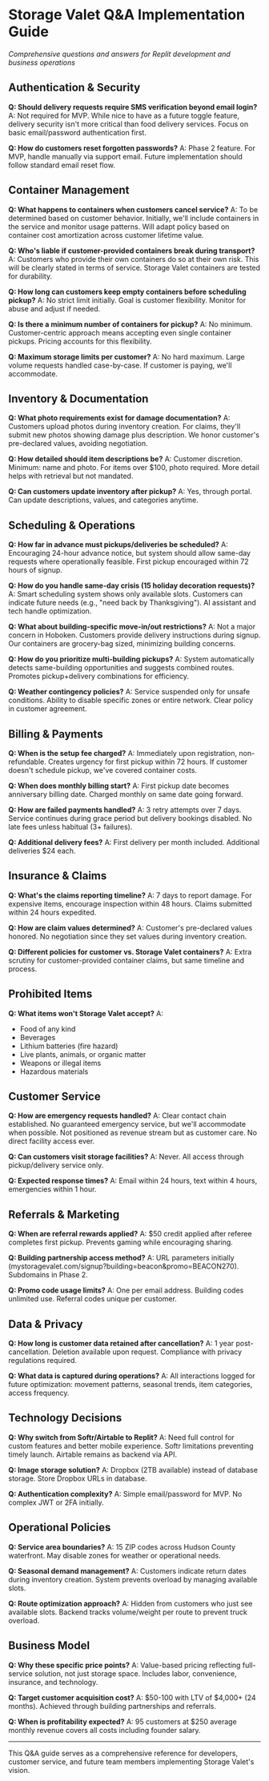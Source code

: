 # Storage Valet Q&A Implementation Guide
*Comprehensive questions and answers for Replit development and business operations*

## Authentication & Security

**Q: Should delivery requests require SMS verification beyond email login?**
A: Not required for MVP. While nice to have as a future toggle feature, delivery security isn't more critical than food delivery services. Focus on basic email/password authentication first.

**Q: How do customers reset forgotten passwords?**
A: Phase 2 feature. For MVP, handle manually via support email. Future implementation should follow standard email reset flow.

## Container Management

**Q: What happens to containers when customers cancel service?**
A: To be determined based on customer behavior. Initially, we'll include containers in the service and monitor usage patterns. Will adapt policy based on container cost amortization across customer lifetime value.

**Q: Who's liable if customer-provided containers break during transport?**
A: Customers who provide their own containers do so at their own risk. This will be clearly stated in terms of service. Storage Valet containers are tested for durability.

**Q: How long can customers keep empty containers before scheduling pickup?**
A: No strict limit initially. Goal is customer flexibility. Monitor for abuse and adjust if needed.

**Q: Is there a minimum number of containers for pickup?**
A: No minimum. Customer-centric approach means accepting even single container pickups. Pricing accounts for this flexibility.

**Q: Maximum storage limits per customer?**
A: No hard maximum. Large volume requests handled case-by-case. If customer is paying, we'll accommodate.

## Inventory & Documentation

**Q: What photo requirements exist for damage documentation?**
A: Customers upload photos during inventory creation. For claims, they'll submit new photos showing damage plus description. We honor customer's pre-declared values, avoiding negotiation.

**Q: How detailed should item descriptions be?**
A: Customer discretion. Minimum: name and photo. For items over $100, photo required. More detail helps with retrieval but not mandated.

**Q: Can customers update inventory after pickup?**
A: Yes, through portal. Can update descriptions, values, and categories anytime.

## Scheduling & Operations

**Q: How far in advance must pickups/deliveries be scheduled?**
A: Encouraging 24-hour advance notice, but system should allow same-day requests where operationally feasible. First pickup encouraged within 72 hours of signup.

**Q: How do you handle same-day crisis (15 holiday decoration requests)?**
A: Smart scheduling system shows only available slots. Customers can indicate future needs (e.g., "need back by Thanksgiving"). AI assistant and tech handle optimization.

**Q: What about building-specific move-in/out restrictions?**
A: Not a major concern in Hoboken. Customers provide delivery instructions during signup. Our containers are grocery-bag sized, minimizing building concerns.

**Q: How do you prioritize multi-building pickups?**
A: System automatically detects same-building opportunities and suggests combined routes. Promotes pickup+delivery combinations for efficiency.

**Q: Weather contingency policies?**
A: Service suspended only for unsafe conditions. Ability to disable specific zones or entire network. Clear policy in customer agreement.

## Billing & Payments

**Q: When is the setup fee charged?**
A: Immediately upon registration, non-refundable. Creates urgency for first pickup within 72 hours. If customer doesn't schedule pickup, we've covered container costs.

**Q: When does monthly billing start?**
A: First pickup date becomes anniversary billing date. Charged monthly on same date going forward.

**Q: How are failed payments handled?**
A: 3 retry attempts over 7 days. Service continues during grace period but delivery bookings disabled. No late fees unless habitual (3+ failures).

**Q: Additional delivery fees?**
A: First delivery per month included. Additional deliveries $24 each.

## Insurance & Claims

**Q: What's the claims reporting timeline?**
A: 7 days to report damage. For expensive items, encourage inspection within 48 hours. Claims submitted within 24 hours expedited.

**Q: How are claim values determined?**
A: Customer's pre-declared values honored. No negotiation since they set values during inventory creation.

**Q: Different policies for customer vs. Storage Valet containers?**
A: Extra scrutiny for customer-provided container claims, but same timeline and process.

## Prohibited Items

**Q: What items won't Storage Valet accept?**
A: 
- Food of any kind
- Beverages  
- Lithium batteries (fire hazard)
- Live plants, animals, or organic matter
- Weapons or illegal items
- Hazardous materials

## Customer Service

**Q: How are emergency requests handled?**
A: Clear contact chain established. No guaranteed emergency service, but we'll accommodate when possible. Not positioned as revenue stream but as customer care. No direct facility access ever.

**Q: Can customers visit storage facilities?**
A: Never. All access through pickup/delivery service only.

**Q: Expected response times?**
A: Email within 24 hours, text within 4 hours, emergencies within 1 hour.

## Referrals & Marketing

**Q: When are referral rewards applied?**
A: $50 credit applied after referee completes first pickup. Prevents gaming while encouraging sharing.

**Q: Building partnership access method?**
A: URL parameters initially (mystoragevalet.com/signup?building=beacon&promo=BEACON270). Subdomains in Phase 2.

**Q: Promo code usage limits?**
A: One per email address. Building codes unlimited use. Referral codes unique per customer.

## Data & Privacy

**Q: How long is customer data retained after cancellation?**
A: 1 year post-cancellation. Deletion available upon request. Compliance with privacy regulations required.

**Q: What data is captured during operations?**
A: All interactions logged for future optimization: movement patterns, seasonal trends, item categories, access frequency.

## Technology Decisions

**Q: Why switch from Softr/Airtable to Replit?**
A: Need full control for custom features and better mobile experience. Softr limitations preventing timely launch. Airtable remains as backend via API.

**Q: Image storage solution?**
A: Dropbox (2TB available) instead of database storage. Store Dropbox URLs in database.

**Q: Authentication complexity?**
A: Simple email/password for MVP. No complex JWT or 2FA initially.

## Operational Policies

**Q: Service area boundaries?**
A: 15 ZIP codes across Hudson County waterfront. May disable zones for weather or operational needs.

**Q: Seasonal demand management?**
A: Customers indicate return dates during inventory creation. System prevents overload by managing available slots.

**Q: Route optimization approach?**
A: Hidden from customers who just see available slots. Backend tracks volume/weight per route to prevent truck overload.

## Business Model

**Q: Why these specific price points?**
A: Value-based pricing reflecting full-service solution, not just storage space. Includes labor, convenience, insurance, and technology.

**Q: Target customer acquisition cost?**
A: $50-100 with LTV of $4,000+ (24 months). Achieved through building partnerships and referrals.

**Q: When is profitability expected?**
A: 95 customers at $250 average monthly revenue covers all costs including founder salary.

---

This Q&A guide serves as a comprehensive reference for developers, customer service, and future team members implementing Storage Valet's vision.